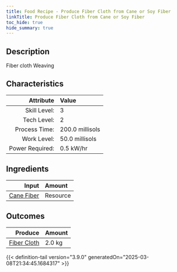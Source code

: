 ```yaml
---
title: Food Recipe - Produce Fiber Cloth from Cane or Soy Fiber
linkTitle: Produce Fiber Cloth from Cane or Soy Fiber
toc_hide: true
hide_summary: true
---
```

<!-- This is generated by the MarsSim HelpGenertor, do not edit. -->

## Description
Fiber cloth Weaving 

## Characteristics

| Attribute      | Value |
|--------:|:------|
|Skill Level:|3|
|Tech Level:|2|
|Process Time:|200.0 millisols|
|Work Level:|50.0 millisols|
|Power Required:|0.5 kW/hr|

## Ingredients

| Input      | Amount |
|--------:|:------|
|[Cane Fiber](/docs/definitions/resource/cane-fiber)|Resource|2.0 kg|

## Outcomes


| Produce      | Amount |
|--------:|:------|
|[Fiber Cloth](/docs/definitions/resource/fiber-cloth)|2.0 kg|



{{< definition-tail version="3.9.0" generatedOn="2025-03-08T21:34:45.1684317" >}}



